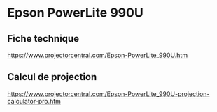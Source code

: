 # Epson PowerLite 990U

## Fiche technique

https://www.projectorcentral.com/Epson-PowerLite_990U.htm

## Calcul de projection

https://www.projectorcentral.com/Epson-PowerLite_990U-projection-calculator-pro.htm




